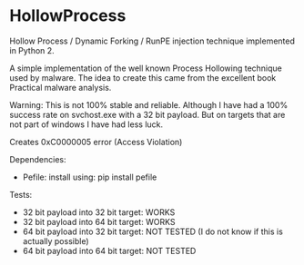 HollowProcess
=============

Hollow Process / Dynamic Forking / RunPE injection technique implemented in Python 2.


A simple implementation of the well known Process Hollowing technique used by malware.
The idea to create this came from the excellent book Practical malware analysis.

Warning: This is not 100% stable and reliable. Although I have had a 100% success rate on svchost.exe with a 32 bit payload. 
But on targets that are not part of windows I have had less luck.  

Creates 0xC0000005 error (Access Violation)


Dependencies:

 - Pefile:
    install using: pip install pefile


Tests:
 - 32 bit payload into 32 bit target: WORKS
 - 32 bit payload into 64 bit target: WORKS
 - 64 bit payload into 32 bit target: NOT TESTED (I do not know if this is actually possible)
 - 64 bit payload into 64 bit target: NOT TESTED

